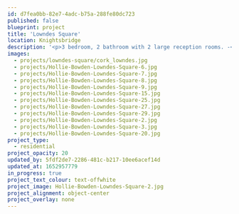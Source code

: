 ```yaml
---
id: d7fea0bb-82e7-4adc-b75a-288fe80dc723
published: false
blueprint: project
title: 'Lowndes Square'
location: Knightsbridge
description: '<p>3 bedroom, 2 bathroom with 2 large reception rooms. -<em> completing Spring 2021</em></p>'
images:
  - projects/lowndes-square/cork_lowndes.jpg
  - projects/Hollie-Bowden-Lowndes-Square-6.jpg
  - projects/Hollie-Bowden-Lowndes-Square-7.jpg
  - projects/Hollie-Bowden-Lowndes-Square-8.jpg
  - projects/Hollie-Bowden-Lowndes-Square-9.jpg
  - projects/Hollie-Bowden-Lowndes-Square-15.jpg
  - projects/Hollie-Bowden-Lowndes-Square-25.jpg
  - projects/Hollie-Bowden-Lowndes-Square-27.jpg
  - projects/Hollie-Bowden-Lowndes-Square-29.jpg
  - projects/Hollie-Bowden-Lowndes-Square-2.jpg
  - projects/Hollie-Bowden-Lowndes-Square-3.jpg
  - projects/Hollie-Bowden-Lowndes-Square-20.jpg
project_type:
  - residential
project_opacity: 20
updated_by: 5fdf2de7-2286-481c-b217-10ee6acef14d
updated_at: 1652957779
in_progress: true
project_text_colour: text-offwhite
project_image: Hollie-Bowden-Lowndes-Square-2.jpg
project_alignment: object-center
project_overlay: none
---
```

